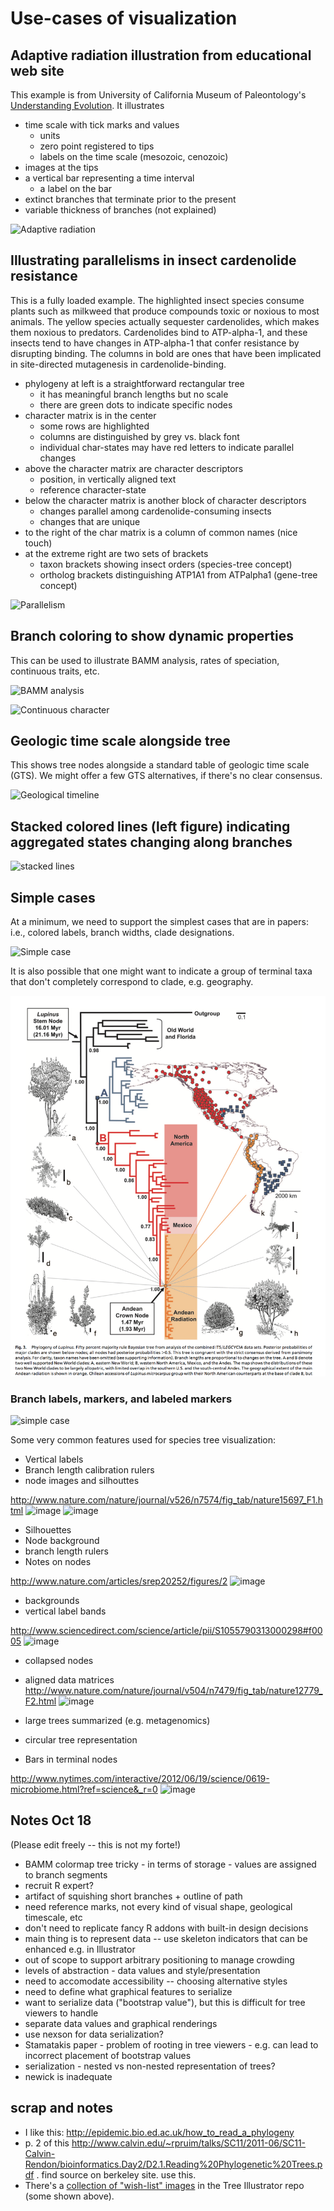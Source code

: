 # Use-cases of visualization 

## Adaptive radiation illustration from educational web site

This example is from University of California Museum of Paleontology's [Understanding Evolution](http://evolution.berkeley.edu). It illustrates 
* time scale with tick marks and values
   * units
   * zero point registered to tips
   * labels on the time scale (mesozoic, cenozoic)
* images at the tips
* a vertical bar representing a time interval 
   * a label on the bar
* extinct branches that terminate prior to the present
* variable thickness of branches (not explained) 

![Adaptive radiation](adapt_rad.gif "Illustration of adaptive radiation")

## Illustrating parallelisms in insect cardenolide resistance

This is a fully loaded example. The highlighted insect species consume plants such as milkweed that produce compounds toxic or noxious to most animals.  The yellow species actually sequester cardenolides, which makes them noxious to predators.  Cardenolides bind to  ATP-alpha-1, and these insects tend to have changes in ATP-alpha-1 that confer resistance by disrupting binding.  The columns in bold are ones that have been implicated in site-directed mutagenesis in cardenolide-binding. 

* phylogeny at left is a straightforward rectangular tree 
   * it has meaningful branch lengths but no scale
   * there are green dots to indicate specific nodes
* character matrix is in the center
   * some rows are highlighted
   * columns are distinguished by grey vs. black font
   * individual char-states may have red letters to indicate parallel changes
* above the character matrix are character descriptors 
   * position, in vertically aligned text
   * reference character-state
* below the character matrix is another block of character descriptors
   * changes parallel among cardenolide-consuming insects
   * changes that are unique
* to the right of the char matrix is a column of common names (nice touch)
* at the extreme right are two sets of brackets
   * taxon brackets showing insect orders (species-tree concept)
   * ortholog brackets distinguishing ATP1A1 from ATPalpha1 (gene-tree concept)

![Parallelism](zhen_cardenolides.png "Parallelisms in insect cardenolide resistance")

## Branch coloring to show dynamic properties

This can be used to illustrate BAMM analysis, rates of speciation, continuous traits, etc.

![BAMM analysis](https://github.com/OpenTreeOfLife/tree-illustrator/blob/master/wishlist-images/bamm_gallery_example.png "BAMM analysis")

![Continuous character](https://github.com/OpenTreeOfLife/tree-illustrator/blob/master/wishlist-images/contMap-example.png "ContMap example")

## Geologic time scale alongside tree

This shows tree nodes alongside a standard table of geologic time scale (GTS). We might offer a few GTS alternatives, if there's no clear consensus.

![Geological timeline](https://github.com/OpenTreeOfLife/tree-illustrator/blob/master/wishlist-images/MPN_example.png "GTS example")

## Stacked colored lines (left figure) indicating aggregated states changing along branches

![stacked lines](Rhododendron-supfig.png "stacked lines")

## Simple cases

At a minimum, we need to support the simplest cases that are in papers: i.e., colored labels, branch widths, clade designations.

![Simple case](https://github.com/daisieh/phylostylotastic/blob/master/analysis/populus.png "Simple cladogram")

It is also possible that one might want to indicate a group of terminal taxa that don't completely correspond to clade, e.g. geography.

![Non-clade grouping](https://github.com/daisieh/phylostylotastic/blob/master/analysis/lupinus.png "Non-clade grouping")

### Branch labels, markers, and labeled markers

![simple case](lupinus-legcyc.jpg "branch labels and markers")


Some very common features used for species tree visualization:


- Vertical labels
- Branch length calibration rulers
- node images and silhouttes

http://www.nature.com/nature/journal/v526/n7574/fig_tab/nature15697_F1.html
![image](https://cloud.githubusercontent.com/assets/163658/19475951/e9c39a86-9536-11e6-953f-31334364b5f5.png)
![image](https://cloud.githubusercontent.com/assets/163658/19475961/f4424d72-9536-11e6-8659-eba629d201e3.png)

- Silhouettes
- Node background
- branch length rulers
- Notes on nodes

http://www.nature.com/articles/srep20252/figures/2
![image](https://cloud.githubusercontent.com/assets/163658/19475927/cf37cda4-9536-11e6-9343-6788a25f3ab6.png)


- backgrounds
- vertical label bands

http://www.sciencedirect.com/science/article/pii/S1055790313000298#f0005
![image](https://cloud.githubusercontent.com/assets/163658/19475915/c3dc6668-9536-11e6-97fd-d27f59ac7251.png)

- collapsed nodes
- aligned data matrices 
http://www.nature.com/nature/journal/v504/n7479/fig_tab/nature12779_F2.html
![image](https://cloud.githubusercontent.com/assets/163658/19475884/a16d54ac-9536-11e6-868d-94a2e0dd882e.png)



- large trees summarized (e.g. metagenomics)
- circular tree representation
- Bars in terminal nodes

http://www.nytimes.com/interactive/2012/06/19/science/0619-microbiome.html?ref=science&_r=0 
![image](https://cloud.githubusercontent.com/assets/163658/19475876/94d30e94-9536-11e6-91b3-2fb0653d7594.png)



## Notes Oct 18

(Please edit freely -- this is not my forte!)

* BAMM colormap tree tricky - in terms of storage - values are assigned to branch segments
* recruit R expert?
* artifact of squishing short branches + outline of path
* need reference marks, not every kind of visual shape, geological timescale, etc
* don't need to replicate fancy R addons with built-in design decisions
* main thing is to represent data -- use skeleton indicators that can be enhanced e.g. in Illustrator
* out of scope to support arbitrary positioning to manage crowding
* levels of abstraction - data values and style/presentation
* need to accomodate accessibility -- choosing alternative styles
* need to define what graphical features to serialize
* want to serialize data ("bootstrap value"), but this is difficult for tree viewers to handle
* separate data values and graphical renderings
* use nexson for data serialization?
* Stamatakis paper - problem of rooting in tree viewers - e.g. can lead to incorrect placement of bootstrap values
* serialization - nested vs non-nested representation of trees?
* newick is inadequate

## scrap and notes

* I like this: http://epidemic.bio.ed.ac.uk/how_to_read_a_phylogeny
* p. 2 of this http://www.calvin.edu/~rpruim/talks/SC11/2011-06/SC11-Calvin-Rendon/bioinformatics.Day2/D2.1.Reading%20Phylogenetic%20Trees.pdf .  find source on berkeley site.  use this.  
* There's a [collection of "wish-list" images](https://github.com/OpenTreeOfLife/tree-illustrator/tree/master/wishlist-images) in the Tree Illustrator repo (some shown above).
